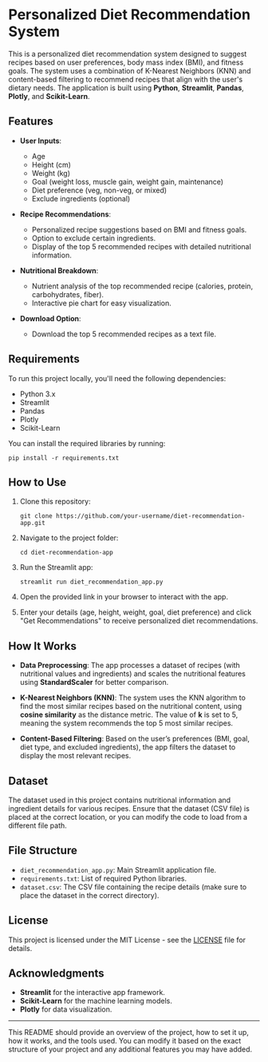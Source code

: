 # Personalized Diet Recommendation System

This is a personalized diet recommendation system designed to suggest recipes based on user preferences, body mass index (BMI), and fitness goals. The system uses a combination of K-Nearest Neighbors (KNN) and content-based filtering to recommend recipes that align with the user's dietary needs. The application is built using **Python**, **Streamlit**, **Pandas**, **Plotly**, and **Scikit-Learn**.

## Features

- **User Inputs**: 
  - Age
  - Height (cm)
  - Weight (kg)
  - Goal (weight loss, muscle gain, weight gain, maintenance)
  - Diet preference (veg, non-veg, or mixed)
  - Exclude ingredients (optional)
  
- **Recipe Recommendations**: 
  - Personalized recipe suggestions based on BMI and fitness goals.
  - Option to exclude certain ingredients.
  - Display of the top 5 recommended recipes with detailed nutritional information.
  
- **Nutritional Breakdown**:
  - Nutrient analysis of the top recommended recipe (calories, protein, carbohydrates, fiber).
  - Interactive pie chart for easy visualization.

- **Download Option**: 
  - Download the top 5 recommended recipes as a text file.

## Requirements

To run this project locally, you'll need the following dependencies:

- Python 3.x
- Streamlit
- Pandas
- Plotly
- Scikit-Learn

You can install the required libraries by running:

```
pip install -r requirements.txt
```

## How to Use

1. Clone this repository:
    ```
    git clone https://github.com/your-username/diet-recommendation-app.git
    ```
   
2. Navigate to the project folder:
    ```
    cd diet-recommendation-app
    ```

3. Run the Streamlit app:
    ```
    streamlit run diet_recommendation_app.py
    ```

4. Open the provided link in your browser to interact with the app.

5. Enter your details (age, height, weight, goal, diet preference) and click "Get Recommendations" to receive personalized diet recommendations.

## How It Works

- **Data Preprocessing**: The app processes a dataset of recipes (with nutritional values and ingredients) and scales the nutritional features using **StandardScaler** for better comparison.
  
- **K-Nearest Neighbors (KNN)**: The system uses the KNN algorithm to find the most similar recipes based on the nutritional content, using **cosine similarity** as the distance metric. The value of **k** is set to 5, meaning the system recommends the top 5 most similar recipes.

- **Content-Based Filtering**: Based on the user’s preferences (BMI, goal, diet type, and excluded ingredients), the app filters the dataset to display the most relevant recipes.

## Dataset

The dataset used in this project contains nutritional information and ingredient details for various recipes. Ensure that the dataset (CSV file) is placed at the correct location, or you can modify the code to load from a different file path.

## File Structure

- `diet_recommendation_app.py`: Main Streamlit application file.
- `requirements.txt`: List of required Python libraries.
- `dataset.csv`: The CSV file containing the recipe details (make sure to place the dataset in the correct directory).

## License

This project is licensed under the MIT License - see the [LICENSE](LICENSE) file for details.

## Acknowledgments

- **Streamlit** for the interactive app framework.
- **Scikit-Learn** for the machine learning models.
- **Plotly** for data visualization.

---

This README should provide an overview of the project, how to set it up, how it works, and the tools used. You can modify it based on the exact structure of your project and any additional features you may have added.
